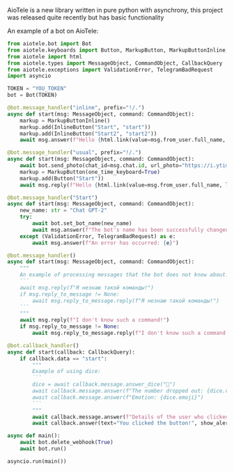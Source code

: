 AioTele is a new library written in pure python with asynchrony, this project was released quite recently but has basic functionality

An example of a bot on AioTele:
```python
from aiotele.bot import Bot
from aiotele.keyboards import Button, MarkupButton, MarkupButtonInline, InlineButton
from aiotele import html
from aiotele.types import MessageObject, CommandObject, CallbackQuery
from aiotele.exceptions import ValidationError, TelegramBadRequest
import asyncio

TOKEN = "YOU_TOKEN"
bot = Bot(TOKEN)

@bot.message_handler("inline", prefix="!/.")
async def start(msg: MessageObject, command: CommandObject):
    markup = MarkupButtonInline()
    markup.add(InlineButton("Start", "start"))
    markup.add(InlineButton("Start2", "start2"))
    await msg.answer(f"Hello {html.link(value=msg.from_user.full_name, link=f'tg://user?id={msg.from_user.id}')}!", reply_markup=markup.keyboards)

@bot.message_handler("usual", prefix="!/.")
async def start(msg: MessageObject, command: CommandObject):
    await bot.send_photo(chat_id=msg.chat.id, url_photo="https://i.ytimg.com/an_webp/gxnqVXilX0I/mqdefault_6s.webp?du=3000&sqp=CIq-wr0G&rs=AOn4CLBKglLYZ0fdfIScCNqeRFrmk47mpA")
    markup = MarkupButton(one_time_keyboard=True)
    markup.add(Button("Start"))
    await msg.reply(f"Hello {html.link(value=msg.from_user.full_name, link=f'tg://user?id={msg.from_user.id}')}!", reply_markup=markup.keyboards)

@bot.message_handler("Start")
async def start(msg: MessageObject, command: CommandObject):
    new_name: str = "Chat GPT-2"
    try:
        await bot.set_bot_name(new_name)
        await msg.answer(f"The bot's name has been successfully changed to: {new_name}")
    except (ValidationError, TelegramBadRequest) as e:
        await msg.answer(f"An error has occurred: {e}")

@bot.message_handler()
async def start(msg: MessageObject, command: CommandObject):
    """
    An example of processing messages that the bot does not know about:
    ```
    await msg.reply(f"Я незнаю такой команды!")
    if msg.reply_to_message != None:
        await msg.reply_to_message.reply(f"Я незнаю такой команды!")
    ```
    """
    await msg.reply(f"I don't know such a command!")
    if msg.reply_to_message != None:
        await msg.reply_to_message.reply(f"I don't know such a command!")

@bot.callback_handler()
async def start(callback: CallbackQuery):
    if callback.data == "start":
        """
        Example of using dice:
        ```
        dice = await callback.message.answer_dice("🎲")
        await callback.message.answer(f"The number dropped out: {dice.value}")
        await callback.message.answer(f"Emotion: {dice.emoji}")
        ```
        """
        await callback.message.answer(f"Details of the user who clicked the button:\nName: {callback.entities.from_user.full_name}\nID: {callback.entities.from_user.id}\nLanguage: {callback.entities.from_user.language_code}\nBot: {callback.entities.from_user.is_bot}")
        await callback.answer(text="You clicked the button!", show_alert=True)

async def main():
    await bot.delete_webhook(True)
    await bot.run()

asyncio.run(main())
```